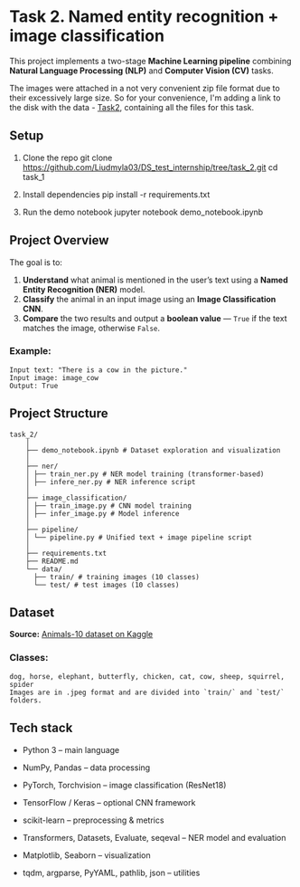 # Task 2. Named entity recognition + image classification

This project implements a two-stage **Machine Learning pipeline** combining **Natural Language Processing (NLP)** and **Computer Vision (CV)** tasks.

The images were attached in a not very convenient zip file format due to their excessively large size. So for your convenience, I'm adding a link to the disk with the data - [Task2](https://drive.google.com/drive/folders/1E82LfOoWS8N13dv9tsFCNteqVp8qYIBJ?usp=sharing), containing all the files for this task.

## Setup
1. Clone the repo
    git clone https://github.com/Liudmyla03/DS_test_internship/tree/task_2.git
    cd task_1

2. Install dependencies
    pip install -r requirements.txt

3. Run the demo notebook
    jupyter notebook demo_notebook.ipynb

## Project Overview

The goal is to:
1. **Understand** what animal is mentioned in the user’s text using a **Named Entity Recognition (NER)** model.
2. **Classify** the animal in an input image using an **Image Classification CNN**.
3. **Compare** the two results and output a **boolean value** — `True` if the text matches the image, otherwise `False`.

### Example:
    Input text: "There is a cow in the picture."
    Input image: image_cow
    Output: True 

## Project Structure
    task_2/
        │
        ├── demo_notebook.ipynb # Dataset exploration and visualization
        │
        ├── ner/
        │ ├── train_ner.py # NER model training (transformer-based)
        │ ├── infere_ner.py # NER inference script
        │
        ├── image_classification/
        │ ├── train_image.py # CNN model training
        │ ├── infer_image.py # Model inference
        │
        ├── pipeline/
        │ └── pipeline.py # Unified text + image pipeline script
        │
        ├── requirements.txt
        ├── README.md
        └── data/
          ├── train/ # training images (10 classes)
          └── test/ # test images (10 classes)

## Dataset

**Source:** [Animals-10 dataset on Kaggle](https://www.kaggle.com/datasets/alessiocorrado99/animals10)

### Classes:
    dog, horse, elephant, butterfly, chicken, cat, cow, sheep, squirrel, spider
    Images are in .jpeg format and are divided into `train/` and `test/` folders.

## Tech stack
- Python 3 – main language
- NumPy, Pandas – data processing
- PyTorch, Torchvision – image classification (ResNet18)
- TensorFlow / Keras – optional CNN framework
- scikit-learn – preprocessing & metrics
- Transformers, Datasets, Evaluate, seqeval – NER model and evaluation
- Matplotlib, Seaborn – visualization

- tqdm, argparse, PyYAML, pathlib, json – utilities
